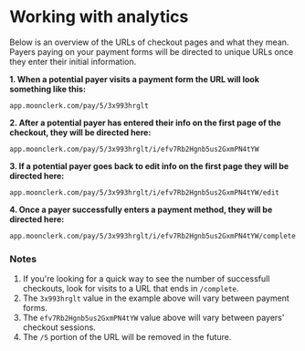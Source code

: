 # Working with analytics

Below is an overview of the URLs of checkout pages and what they mean. Payers paying on your payment forms will be directed to unique URLs once they enter their initial information.

**1. When a potential payer visits a payment form the URL will look something like this:**

```
app.moonclerk.com/pay/5/3x993hrglt
```

**2. After a potential payer has entered their info on the first page of the checkout, they will be directed here:**

```
app.moonclerk.com/pay/5/3x993hrglt/i/efv7Rb2Hgnb5us2GxmPN4tYW
```

**3. If a potential payer goes back to edit info on the first page they will be directed here:**

```
app.moonclerk.com/pay/5/3x993hrglt/i/efv7Rb2Hgnb5us2GxmPN4tYW/edit
```

**4. Once a payer successfully enters a payment method, they will be directed here:**

```
app.moonclerk.com/pay/5/3x993hrglt/i/efv7Rb2Hgnb5us2GxmPN4tYW/complete
```

### Notes
1. If you're looking for a quick way to see the number of successfull checkouts, look for visits to a URL that ends in `/complete`.
2. The `3x993hrglt` value in the example above will vary between payment forms.
3. The `efv7Rb2Hgnb5us2GxmPN4tYW` value above will vary between payers' checkout sessions.
4. The `/5` portion of the URL will be removed in the future.
